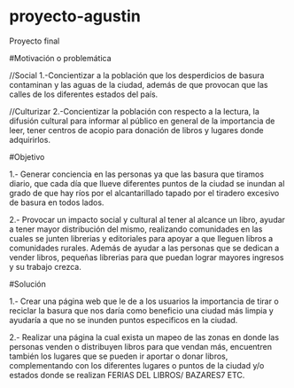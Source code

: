 # proyecto-agustin
Proyecto final 

#Motivación o problemática

//Social 
1.-Concientizar a la población que los desperdicios de basura contaminan y
las aguas de la ciudad, además de que provocan que las calles de los diferentes estados
del país.


//Culturizar
2.-Concientizar la población con respecto a la lectura, la difusión cultural 
para informar al público en general de la importancia de leer, tener centros de acopio para 
donación de libros y lugares donde adquirirlos.


#Objetivo

1.- Generar conciencia en las personas ya que las basura que tiramos diario, que cada día que llueve 
diferentes puntos de la ciudad se inundan al grado de que hay ríos por el alcantarillado tapado por 
el tiradero excesivo de basura en todos lados.

2.- Provocar un impacto social y cultural al tener al alcance un libro, ayudar a tener mayor distribución del mismo, 
realizando comunidades en las cuales se junten librerias y editoriales para apoyar a que lleguen libros a 
comunidades rurales. Además de ayudar a las personas que se dedican a vender libros, pequeñas librerias para que 
puedan lograr mayores ingresos y su trabajo crezca.


#Solución

1.- Crear una página web que le de a los usuarios la importancia de tirar o reciclar la basura
que nos daría como beneficio una ciudad más limpia y ayudaría a que no se inunden puntos especificos en la ciudad.

2.- Realizar una página la cual exista un mapeo de las zonas en donde las personas venden o distribuyen libros para que vendan más, 
encuentren también los lugares que se pueden ir aportar o donar libros, complementando con los diferentes lugares o puntos de la ciudad 
y/o estados donde se realizan FERIAS DEL LIBROS/ BAZARES7 ETC.